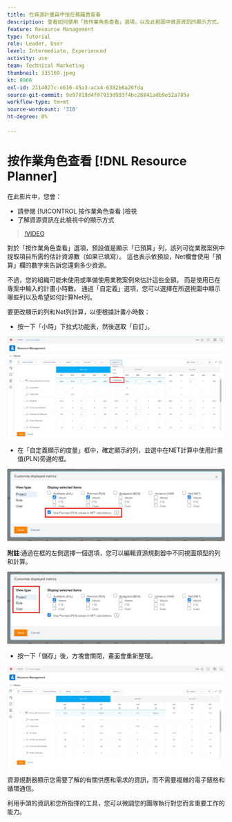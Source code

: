 ```yaml
---
title: 在資源計畫員中按任務職責查看
description: 查看如何使用「按作業角色查看」選項，以及此視圖中資源資訊的顯示方式。
feature: Resource Management
type: Tutorial
role: Leader, User
level: Intermediate, Experienced
activity: use
team: Technical Marketing
thumbnail: 335169.jpeg
kt: 8906
exl-id: 2114027c-e616-45a3-aca4-6382b6a20fda
source-git-commit: 9e97819d4f07933d903f4bc26841adb9e52a785a
workflow-type: tm+mt
source-wordcount: '318'
ht-degree: 0%

---
```


# 按作業角色查看 [!DNL Resource Planner]

在此影片中，您會：

* 請參閱 [!UICONTROL 按作業角色查看 ]檢視
* 了解資源資訊在此檢視中的顯示方式


>[!VIDEO](https://video.tv.adobe.com/v/335169/?quality=12)

對於「按作業角色查看」選項，預設值是顯示「已預算」列，該列可從業務案例中提取項目所需的估計資源數（如果已填寫）。 這也表示依預設，Net欄會使用「預算」欄的數字來告訴您還剩多少資源。

不過，您的組織可能未使用或準備使用業務案例來估計這些金額。 而是使用已在專案中輸入的計畫小時數。 通過「自定義」選項，您可以選擇在所選視圖中顯示哪些列以及希望如何計算Net列。

要更改顯示的列和Net列計算，以便根據計畫小時數：

* 按一下「小時」下拉式功能表，然後選取「自訂」。

![自訂下拉式選單中的選項](assets/NetHours01.png)

* 在「自定義顯示的度量」框中，確定顯示的列，並選中在NET計算中使用計畫值(PLN)旁邊的框。

![在NET計算中使用計畫值選項](assets/NetHours02.png)

**附註**:通過在框的左側選擇一個選項，您可以編輯資源規劃器中不同視圖類型的列和計算。

![視圖類型選項](assets/NetHours03.jpg)

* 按一下「儲存」後，方塊會關閉，畫面會重新整理。

![資源規劃工具](assets/NetHours04.jpg)

資源規劃器顯示您需要了解的有關供應和需求的資訊，而不需要複雜的電子錶格和循環通信。

利用手頭的資訊和您所指揮的工具，您可以微調您的團隊執行對您而言重要工作的能力。
